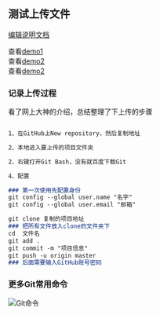 ## 测试上传文件

 [编辑说明文档](https://github.com/364/Test-demo/edit/master/README.md) 
 
 查看[demo1](https://364.github.io/Test-demo/demo1.html)  
 查看[demo2](https://364.github.io/Test-demo/demo2.html)  
 查看[demo2](https://364.github.io/Test-demo/demo3.html)  
 

### 记录上传过程

看了网上大神的介绍，总结整理了下上传的步骤

```markdown

1、在GitHub上New repository，然后复制地址

2、本地进入要上传的项目文件夹

2、右键打开Git Bash，没有就百度下载Git

4、配置

### 第一次使用先配置身份
git config --global user.name "名字"
git config --global user.email "邮箱"

git clone 复制的项目地址
### 把所有文件放入clone的文件夹下
cd  文件名
git add . 
git commit -m "项目信息"
git push -u origin master 
### 后面需要输入GitHub账号密码

```
### 更多Git常用命令
![Git命令](https://364.github.io/Test-demo/img/Git%E5%B8%B8%E7%94%A8%E5%91%BD%E4%BB%A4.jpg)
